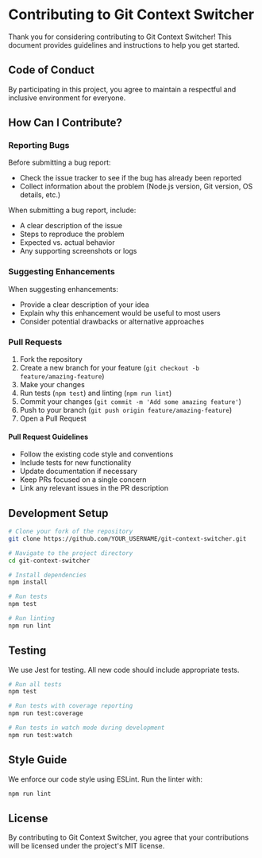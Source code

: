 # Contributing to Git Context Switcher

Thank you for considering contributing to Git Context Switcher! This document provides guidelines and instructions to help you get started.

## Code of Conduct

By participating in this project, you agree to maintain a respectful and inclusive environment for everyone.

## How Can I Contribute?

### Reporting Bugs

Before submitting a bug report:
- Check the issue tracker to see if the bug has already been reported
- Collect information about the problem (Node.js version, Git version, OS details, etc.)

When submitting a bug report, include:
- A clear description of the issue
- Steps to reproduce the problem
- Expected vs. actual behavior
- Any supporting screenshots or logs

### Suggesting Enhancements

When suggesting enhancements:
- Provide a clear description of your idea
- Explain why this enhancement would be useful to most users
- Consider potential drawbacks or alternative approaches

### Pull Requests

1. Fork the repository
2. Create a new branch for your feature (`git checkout -b feature/amazing-feature`)
3. Make your changes
4. Run tests (`npm test`) and linting (`npm run lint`)
5. Commit your changes (`git commit -m 'Add some amazing feature'`)
6. Push to your branch (`git push origin feature/amazing-feature`)
7. Open a Pull Request

#### Pull Request Guidelines

- Follow the existing code style and conventions
- Include tests for new functionality
- Update documentation if necessary
- Keep PRs focused on a single concern
- Link any relevant issues in the PR description

## Development Setup

```bash
# Clone your fork of the repository
git clone https://github.com/YOUR_USERNAME/git-context-switcher.git

# Navigate to the project directory
cd git-context-switcher

# Install dependencies
npm install

# Run tests
npm test

# Run linting
npm run lint
```

## Testing

We use Jest for testing. All new code should include appropriate tests.

```bash
# Run all tests
npm test

# Run tests with coverage reporting
npm run test:coverage

# Run tests in watch mode during development
npm run test:watch
```

## Style Guide

We enforce our code style using ESLint. Run the linter with:

```bash
npm run lint
```

## License

By contributing to Git Context Switcher, you agree that your contributions will be licensed under the project's MIT license.